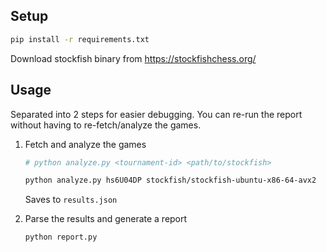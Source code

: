 ## Setup

```bash
pip install -r requirements.txt
```

Download stockfish binary from https://stockfishchess.org/

## Usage

Separated into 2 steps for easier debugging. You can re-run the report without having to re-fetch/analyze the games.

1. Fetch and analyze the games

    ```bash
    # python analyze.py <tournament-id> <path/to/stockfish>

    python analyze.py hs6U04DP stockfish/stockfish-ubuntu-x86-64-avx2
    ```

    Saves to `results.json`

2. Parse the results and generate a report

    ```bash
    python report.py
    ```
